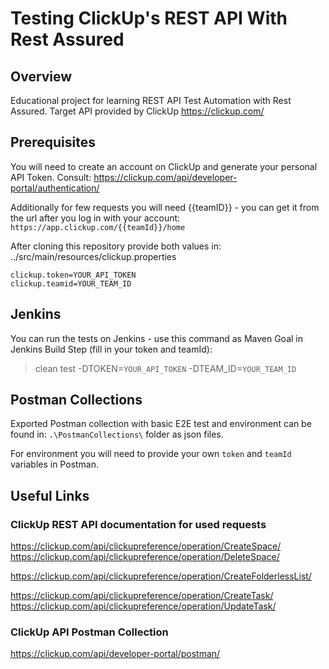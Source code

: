 # Testing ClickUp's REST API With Rest Assured

## Overview
Educational project for learning REST API Test Automation with Rest Assured. Target API provided by ClickUp
https://clickup.com/

## Prerequisites
You will need to create an account on ClickUp and generate your personal API Token. Consult: 
https://clickup.com/api/developer-portal/authentication/

Additionally for few requests you will need {{teamID}} - you can get it from the url after you log in with your account:  
`https://app.clickup.com/{{teamId}}/home`

After cloning this repository provide both values in: 
../src/main/resources/clickup.properties
```
clickup.token=YOUR_API_TOKEN
clickup.teamid=YOUR_TEAM_ID
```

## Jenkins
You can run the tests on Jenkins - use this command as Maven Goal in Jenkins Build Step (fill in your token and teamId):
> clean test -DTOKEN=`YOUR_API_TOKEN` -DTEAM_ID=`YOUR_TEAM_ID`

## Postman Collections

Exported Postman collection with basic E2E test and environment can be found in:
`.\PostmanCollections\` folder as json files.

For environment you will need to provide your own `token` and `teamId` variables in Postman.

## Useful Links
### ClickUp REST API documentation for used requests
https://clickup.com/api/clickupreference/operation/CreateSpace/
https://clickup.com/api/clickupreference/operation/DeleteSpace/

https://clickup.com/api/clickupreference/operation/CreateFolderlessList/

https://clickup.com/api/clickupreference/operation/CreateTask/
https://clickup.com/api/clickupreference/operation/UpdateTask/

### ClickUp API Postman Collection

https://clickup.com/api/developer-portal/postman/